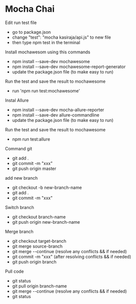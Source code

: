 # Mocha Chai

Edit run test file
- go to package.json
- change "test": "mocha kasiraja/api.js" to new file
- then type npm test in the terminal

Install mochawesom using this commands
- npm install --save-dev mochawesome
- npm install --save-dev mochawesome-report-generator
- update the package.json file (to make easy to run)

Run the test and save the result to mochawesome
- run 'npm run test:mochawesome'

Instal Allure
- npm install --save-dev mocha-allure-reporter
- npm install --save-dev allure-commandline
- update the package.json file (to make easy to run)

Run the test and save the result to mochawesome
- npm run test:allure

Command git
- git add .
- git commit -m "xxx"
- git push origin master

add new branch
- git checkout -b new-branch-name
- git add .
- git commit -m "xxx"

Switch branch
- git checkout branch-name
- git push origin new-branch-name

Merge branch
- git checkout target-branch
- git merge source-branch
- git merge --continue (resolve any conflicts && if needed)
- git commit -m "xxx" (after resolving conflicts && if needed)
- git push origin branch

Pull code
- git status
- git pull origin branch-name
- git merge --continue (resolve any conflicts && if needed)
- git status
